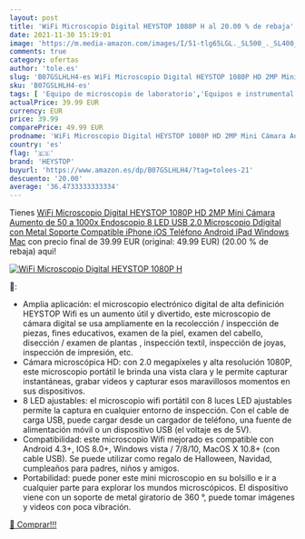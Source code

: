 ```yaml
---
layout: post
title: 'WiFi Microscopio Digital HEYSTOP 1080P H al 20.00 % de rebaja'
date: 2021-11-30 15:19:01
image: 'https://m.media-amazon.com/images/I/51-tlg65LGL._SL500_._SL400_.jpg'
comments: true
category: ofertas
author: 'tole.es'
slug: 'B07GSLHLH4-es WiFi Microscopio Digital HEYSTOP 1080P HD 2MP Mini Cámara...'
sku: 'B07GSLHLH4-es'
tags: [ 'Equipo de microscopio de laboratorio','Equipos e instrumental de laboratorio','Industria, empresas y ciencia','Microscopios','Microscopios digitales portátiles para laboratorio','Productos de laboratorio y ciencias','heystop','ipad','iphone', ]
actualPrice: 39.99 EUR
currency: EUR
price: 39.99
comparePrice: 49.99 EUR
prodname: 'WiFi Microscopio Digital HEYSTOP 1080P HD 2MP Mini Cámara Aumento de 50 a 1000x Endoscopio 8 LED USB 2.0 Microscopio Ddigital con Metal Soporte Compatible iPhone iOS Teléfono Android iPad Windows Mac'
country: 'es'
flag: '🇪🇸'
brand: 'HEYSTOP'
buyurl: 'https://www.amazon.es/dp/B07GSLHLH4/?tag=tolees-21'
descuento: '20.00'
average: '36.4733333333334'
---
```


Tienes [WiFi Microscopio Digital HEYSTOP 1080P HD 2MP Mini Cámara Aumento de 50 a 1000x Endoscopio 8 LED USB 2.0 Microscopio Ddigital con Metal Soporte Compatible iPhone iOS Teléfono Android iPad Windows Mac](https://www.amazon.es/dp/B07GSLHLH4/?tag=tolees-21) con precio final de  39.99 EUR (original: 49.99 EUR) (20.00 %  de rebaja) aqui!

[![WiFi Microscopio Digital HEYSTOP 1080P H](https://m.media-amazon.com/images/I/51-tlg65LGL._SL500_._SL400_.jpg)](https://www.amazon.es/dp/B07GSLHLH4/?tag=tolees-21)

🔎:

- Amplia aplicación: el microscopio electrónico digital de alta definición HEYSTOP Wifi es un aumento útil y divertido, este microscopio de cámara digital se usa ampliamente en la recolección / inspección de piezas, fines educativos, examen de la piel, examen del cabello, disección / examen de plantas , inspección textil, inspección de joyas, inspección de impresión, etc.
- Cámara microscópica HD: con 2.0 megapíxeles y alta resolución 1080P, este microscopio portátil le brinda una vista clara y le permite capturar instantáneas, grabar videos y capturar esos maravillosos momentos en sus dispositivos.
- 8 LED ajustables: el microscopio wifi portátil con 8 luces LED ajustables permite la captura en cualquier entorno de inspección. Con el cable de carga USB, puede cargar desde un cargador de teléfono, una fuente de alimentación móvil o un dispositivo USB (el voltaje es de 5V).
- Compatibilidad: este microscopio Wifi mejorado es compatible con Android 4.3+, IOS 8.0+, Windows vista / 7/8/10, MacOS X 10.8+ (con cable USB). Se puede utilizar como regalo de Halloween, Navidad, cumpleaños para padres, niños y amigos.
- Portabilidad: puede poner este mini microscopio en su bolsillo e ir a cualquier parte para explorar los mundos microscópicos. El dispositivo viene con un soporte de metal giratorio de 360 ​​°, puede tomar imágenes y videos con poca vibración.

[🛒 Comprar!!!](https://www.amazon.es/dp/B07GSLHLH4/?tag=tolees-21)

